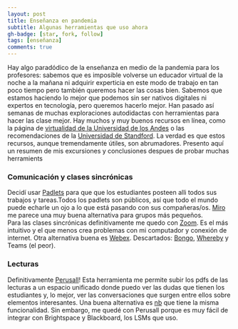 ```yaml
---
layout: post
title: Enseñanza en pandemia
subtitle: Algunas herramientas que uso ahora
gh-badge: [star, fork, follow]
tags: [enseñanza]
comments: true
---
```


Hay algo paradódico de la enseñanza en medio de la pandemia para los profesores: sabemos que es imposible volverse un educador virtual de la noche a la mañana ni adquirir experticia en este modo de trabajo en tan poco tiempo pero también queremos hacer las cosas bien. Sabemos que estamos haciendo lo mejor que podemos sin ser nativos digitales ni expertos en tecnología, pero queremos hacerlo mejor. Han pasado así semanas de muchas exploraciones autodidactas con herramientas para hacer las clase mejor. Hay muchos y muy buenos recursos en línea, como la página de [virtualidad de la Universidad de los Andes](https://virtualidad.uniandes.edu.co/) o las recomendaciones de la [Universidad de Standford](https://docs.google.com/document/d/1ccsudB2vwZ_GJYoKlFzGbtnmftGcXwCIwxzf-jkkoCU/). La verdad es que estos recursos, aunque tremendamente útiles, son abrumadores. Presento aquí un resumen de mis excursiones y conclusiones despues de probar muchas herramients 


### Comunicación y clases sincrónicas
Decidí usar [Padlets](https://padlet.com/) para que que los estudiantes posteen alli todos sus trabajos y tareas.Todos los padlets son públicos, así que todo el mundo puede echarle un ojo a lo que está pasando con sus compañeras/os. [Miro](http://miro.com/) me parece una muy buena alternativa para grupos más pequeños.  
Para las clases sincrónicas definitivamente me quedo con [Zoom](https://zoom.us/). Es el más intuitivo y el que menos crea problemas con mi computador y conexión de internet. Otra alternativa buena es [Webex](https://www.webex.com/es/index.html). Descartados: [Bongo](https://www.bongolearn.com/), [Whereby](https://whereby.com/) y Teams (el peor). 

### Lecturas 
Definitivamente [Perusall](https://perusall.com/)! Esta herramienta me permite subir los pdfs de las lecturas a un espacio unificado donde puedo ver las dudas que tienen los estudiantes y, lo mejor, ver las conversaciones que surgen entre ellos sobre elementos interesantes. Una buena alternativa es [nb](https://nb.mit.edu/welcome) que tiene la misma funcionalidad. Sin embargo, me quedé con Perusall porque es muy fácil de integrar con Brightspace y Blackboard, los LSMs que uso.

###
